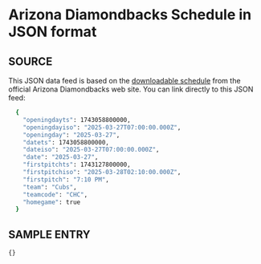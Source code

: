 # Arizona Diamondbacks Schedule in JSON format

## SOURCE
This JSON data feed is based on the [downloadable schedule](https://www.mlb.com/dbacks/schedule/downloadable-schedule) from the official Arizona Diamondbacks web site. You can link directly to this JSON feed:

```bash
  {
    "openingdayts": 1743058800000,
    "openingdayiso": "2025-03-27T07:00:00.000Z",
    "openingday": "2025-03-27",
    "datets": 1743058800000,
    "dateiso": "2025-03-27T07:00:00.000Z",
    "date": "2025-03-27",
    "firstpitchts": 1743127800000,
    "firstpitchiso": "2025-03-28T02:10:00.000Z",
    "firstpitch": "7:10 PM",
    "team": "Cubs",
    "teamcode": "CHC",
    "homegame": true
  }
```

## SAMPLE ENTRY
```javascript
{}
```


